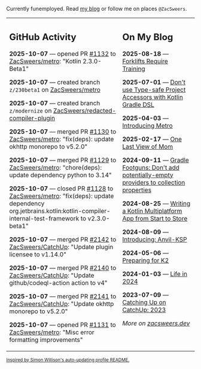 Currently funemployed. Read [my blog](https://zacsweers.dev/) or follow me on places `@ZacSweers`.

<table><tr><td valign="top" width="60%">

## GitHub Activity
<!-- githubActivity starts -->
**2025-10-07** — opened PR [#1132](https://github.com/ZacSweers/metro/pull/1132) to [ZacSweers/metro](https://github.com/ZacSweers/metro): "Kotlin 2.3.0-Beta1"

**2025-10-07** — created branch `z/230beta1` on [ZacSweers/metro](https://github.com/ZacSweers/metro)

**2025-10-07** — created branch `z/modernize` on [ZacSweers/redacted-compiler-plugin](https://github.com/ZacSweers/redacted-compiler-plugin)

**2025-10-07** — merged PR [#1130](https://github.com/ZacSweers/metro/pull/1130) to [ZacSweers/metro](https://github.com/ZacSweers/metro): "fix(deps): update okhttp monorepo to v5.2.0"

**2025-10-07** — merged PR [#1129](https://github.com/ZacSweers/metro/pull/1129) to [ZacSweers/metro](https://github.com/ZacSweers/metro): "chore(deps): update dependency python to 3.14"

**2025-10-07** — closed PR [#1128](https://github.com/ZacSweers/metro/pull/1128) to [ZacSweers/metro](https://github.com/ZacSweers/metro): "fix(deps): update dependency org.jetbrains.kotlin:kotlin-compiler-internal-test-framework to v2.3.0-beta1"

**2025-10-07** — merged PR [#2142](https://github.com/ZacSweers/CatchUp/pull/2142) to [ZacSweers/CatchUp](https://github.com/ZacSweers/CatchUp): "Update plugin licensee to v1.14.0"

**2025-10-07** — merged PR [#2140](https://github.com/ZacSweers/CatchUp/pull/2140) to [ZacSweers/CatchUp](https://github.com/ZacSweers/CatchUp): "Update github/codeql-action action to v4"

**2025-10-07** — merged PR [#2141](https://github.com/ZacSweers/CatchUp/pull/2141) to [ZacSweers/CatchUp](https://github.com/ZacSweers/CatchUp): "Update okhttp monorepo to v5.2.0"

**2025-10-07** — opened PR [#1131](https://github.com/ZacSweers/metro/pull/1131) to [ZacSweers/metro](https://github.com/ZacSweers/metro): "Misc error formatting improvements"
<!-- githubActivity ends -->
</td><td valign="top" width="40%">

## On My Blog
<!-- blog starts -->
**2025-08-18** — [Forklifts Require Training](https://www.zacsweers.dev/forklifts-require-training/)

**2025-07-01** — [Don't use Type-safe Project Accessors with Kotlin Gradle DSL](https://www.zacsweers.dev/dont-use-type-safe-project-accessors-with-kotlin-gradle-dsl/)

**2025-04-03** — [Introducing Metro](https://www.zacsweers.dev/introducing-metro/)

**2025-02-17** — [One Last View of Mom](https://www.zacsweers.dev/one-last-view-of-mom/)

**2024-09-11** — [Gradle Footguns: Don't add potentially-empty providers to collection properties](https://www.zacsweers.dev/gradle-footgun-adding-empty-providers-to-collection-properties/)

**2024-08-25** — [Writing a Kotlin Multiplatform App from Start to Store](https://www.zacsweers.dev/writing-a-kotlin-multiplatform-app-from-start-to-store/)

**2024-08-09** — [Introducing: Anvil-KSP](https://www.zacsweers.dev/introducing-anvil-ksp/)

**2024-05-06** — [Preparing for K2](https://www.zacsweers.dev/preparing-for-k2/)

**2024-01-03** — [Life in 2024](https://www.zacsweers.dev/life-in-2024/)

**2023-07-09** — [Catching Up on CatchUp: 2023](https://www.zacsweers.dev/catching-up-on-catchup-2023/)
<!-- blog ends -->
_More on [zacsweers.dev](https://zacsweers.dev/)_
</td></tr></table>

<sub><a href="https://simonwillison.net/2020/Jul/10/self-updating-profile-readme/">Inspired by Simon Willison's auto-updating profile README.</a></sub>